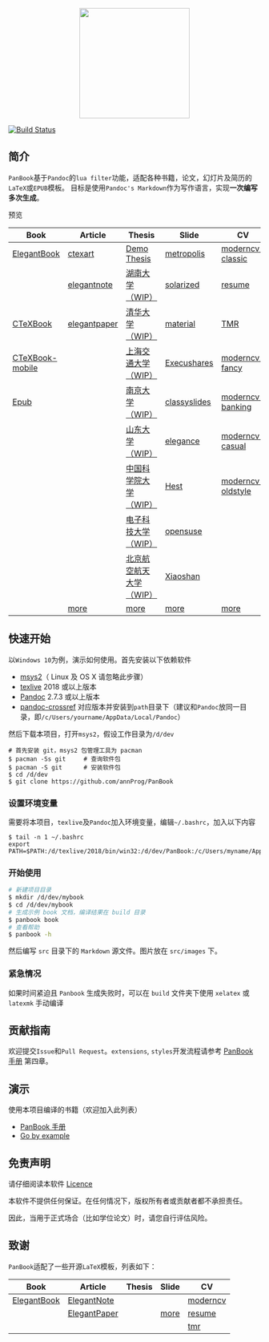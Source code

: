 <p align="center">
  <img height="220" src="src/images/logo.png">
</p>

[![Build Status](https://ci.annhe.net/api/badges/annProg/PanBook/status.svg)](https://ci.annhe.net/annProg/PanBook)

## 简介
`PanBook`基于`Pandoc`的`lua filter`功能，适配各种书籍，论文，幻灯片及简历的`LaTeX`或`EPUB`模板。
目标是使用`Pandoc's Markdown`作为写作语言，实现**一次编写 多次生成**。

预览

| Book                                                                              | Article                                                                    | Thesis                                                                                | Slide                                                                       | CV                                                                                  |
| --------------------------------------------------------------------------------- | -------------------------------------------------------------------------- | ------------------------------------------------------------------------------------- | --------------------------------------------------------------------------- | ----------------------------------------------------------------------------------- |
| [ElegantBook](https://panbook.annhe.net/pub/PanBook-book-elegantbook-pc.pdf)      | [ctexart](https://panbook.annhe.net/pub/article-art-ctexart.pdf)           | [Demo Thesis](https://panbook.annhe.net/pub/thesis-thesis-thesis.pdf)                 | [metropolis](https://panbook.annhe.net/pub/beamer-slide-metropolis.pdf)     | [moderncv-classic](https://panbook.annhe.net/pub/cv-cv-moderncv-classic-blue.pdf)   |
|                                                                                   | [elegantnote](https://panbook.annhe.net/pub/article-art-elegantnote.pdf)   | [湖南大学（WIP）](https://panbook.annhe.net/pub/thesis-thesis-hnuthesis.pdf)          | [solarized](https://panbook.annhe.net/pub/beamer-slide-solarized.pdf)       | [resume](https://panbook.annhe.net/pub/cv-cv-resume.pdf)                            |
| [CTeXBook](https://panbook.annhe.net/pub/PanBook-book-ctexbook-pc.pdf)            | [elegantpaper](https://panbook.annhe.net/pub/article-art-elegantpaper.pdf) | [清华大学（WIP）](https://panbook.annhe.net/pub/thesis-thesis-thuthesis.pdf)          | [material](https://panbook.annhe.net/pub/beamer-slide-material.pdf)         | [TMR](https://panbook.annhe.net/pub/cv-cv-tmr.pdf)                                  |
| [CTeXBook-mobile](https://panbook.annhe.net/pub/PanBook-book-ctexbook-mobile.pdf) |                                                                            | [上海交通大学（WIP）](https://panbook.annhe.net/pub/thesis-thesis-sjtuthesis.pdf)     | [Execushares](https://panbook.annhe.net/pub/beamer-slide-Execushares.pdf)   | [moderncv-fancy](https://panbook.annhe.net/pub/cv-cv-moderncv-fancy-blue.pdf)       |
| [Epub](https://panbook.annhe.net/pub/PanBook.epub)                                |                                                                            | [南京大学（WIP）](https://panbook.annhe.net/pub/thesis-thesis-njuthesis.pdf)          | [classyslides](https://panbook.annhe.net/pub/beamer-slide-classyslides.pdf) | [moderncv-banking](https://panbook.annhe.net/pub/cv-cv-moderncv-banking-blue.pdf)   |
|                                                                                   |                                                                            | [山东大学（WIP）](https://panbook.annhe.net/pub/thesis-thesis-sduthesis.pdf)          | [elegance](https://panbook.annhe.net/pub/beamer-slide-elegance.pdf)         | [moderncv-casual](https://panbook.annhe.net/pub/cv-cv-moderncv-casual-blue.pdf)     |
|                                                                                   |                                                                            | [中国科学院大学（WIP）](https://panbook.annhe.net/pub/thesis-thesis-ucasthesis.pdf)   | [Hest](https://panbook.annhe.net/pub/beamer-slide-Hest.pdf)                 | [moderncv-oldstyle](https://panbook.annhe.net/pub/cv-cv-moderncv-oldstyle-blue.pdf) |
|                                                                                   |                                                                            | [电子科技大学（WIP）](https://panbook.annhe.net/pub/thesis-thesis-uestcthesis.pdf)    | [opensuse](https://panbook.annhe.net/pub/beamer-slide-opensuse.pdf)         |                                                                                     |
|                                                                                   |                                                                            | [北京航空航天大学（WIP）](https://panbook.annhe.net/pub/thesis-thesis-buaathesis.pdf) | [Xiaoshan](https://panbook.annhe.net/pub/beamer-slide-Xiaoshan.pdf)         |                                                                                     |
|                                                                                   | [more](https://github.com/annProg/PanBook/tree/master/demo/article)        | [more](https://github.com/annProg/PanBook/tree/master/demo/thesis)                    | [more](https://github.com/annProg/PanBook/tree/master/demo/beamer)          | [more](https://github.com/annProg/PanBook/tree/master/demo/cv)                      |

## 快速开始
以`Windows 10`为例，演示如何使用。首先安装以下依赖软件

- [msys2](https://www.msys2.org/)（ Linux 及 OS X 请忽略此步骤）
- [texlive](http://mirror.ctan.org/systems/texlive/Images/) 2018 或以上版本
- [Pandoc](https://pandoc.org/installing.html) 2.7.3 或以上版本
- [pandoc-crossref](https://github.com/lierdakil/pandoc-crossref/releases) 对应版本并安装到`path`目录下（建议和`Pandoc`放同一目录，即`/c/Users/yourname/AppData/Local/Pandoc`）

然后下载本项目，打开`msys2`，假设工作目录为`/d/dev`

```
# 首先安装 git，msys2 包管理工具为 pacman
$ pacman -Ss git     # 查询软件包
$ pacman -S git      # 安装软件包
$ cd /d/dev
$ git clone https://github.com/annProg/PanBook
```

### 设置环境变量
需要将本项目，`texlive`及`Pandoc`加入环境变量，编辑`~/.bashrc`，加入以下内容

```
$ tail -n 1 ~/.bashrc
export PATH=$PATH:/d/texlive/2018/bin/win32:/d/dev/PanBook:/c/Users/myname/AppData/Local/Pandoc
```

### 开始使用

```bash
# 新建项目目录
$ mkdir /d/dev/mybook
$ cd /d/dev/mybook
# 生成示例 book 文档，编译结果在 build 目录
$ panbook book
# 查看帮助
$ panbook -h
```
然后编写 `src` 目录下的 `Markdown` 源文件。图片放在 `src/images` 下。

### 紧急情况

如果时间紧迫且 `Panbook` 生成失败时，可以在 `build` 文件夹下使用 `xelatex` 或 `latexmk` 手动编译

## 贡献指南
欢迎提交`Issue`和`Pull Request`。`extensions`, `styles`开发流程请参考 [PanBook 手册](https://panbook.annhe.net/pub/PanBook-book-elegantbook-pc.pdf) 第四章。

## 演示

使用本项目编译的书籍（欢迎加入此列表）

- [PanBook 手册](https://panbook.annhe.net/pub/PanBook-book-elegantbook-pc.pdf)
- [Go by example](https://github.com/pandoc-ebook/gobyexample-zh)

## 免责声明

请仔细阅读本软件 [Licence](https://github.com/annProg/PanBook/blob/master/LICENCE)

本软件不提供任何保证。在任何情况下，版权所有者或贡献者都不承担责任。

因此，当用于正式场合（比如学位论文）时，请您自行评估风险。

## 致谢
`PanBook`适配了一些开源`LaTeX`模板，列表如下：

| Book                                                       | Article                                                      | Thesis | Slide                                                               | CV                                                        |
| ---------------------------------------------------------- | ------------------------------------------------------------ | ------ | ------------------------------------------------------------------- | --------------------------------------------------------- |
| [ElegantBook](https://github.com/ElegantLaTeX/ElegantBook) | [ElegantNote](https://github.com/ElegantLaTeX/ElegantNote)   |        |                                                                     | [moderncv](https://github.com/xdanaux/moderncv)           |
|                                                            | [ElegantPaper](https://github.com/ElegantLaTeX/ElegantPaper) |        | [more](https://github.com/annProg/PanBook/tree/master/styles/slide) | [resume](https://github.com/billryan/resume)              |
|                                                            |                                                              |        |                                                                     | [tmr](https://github.com/TheMartianLife/TheMartianResume) |
